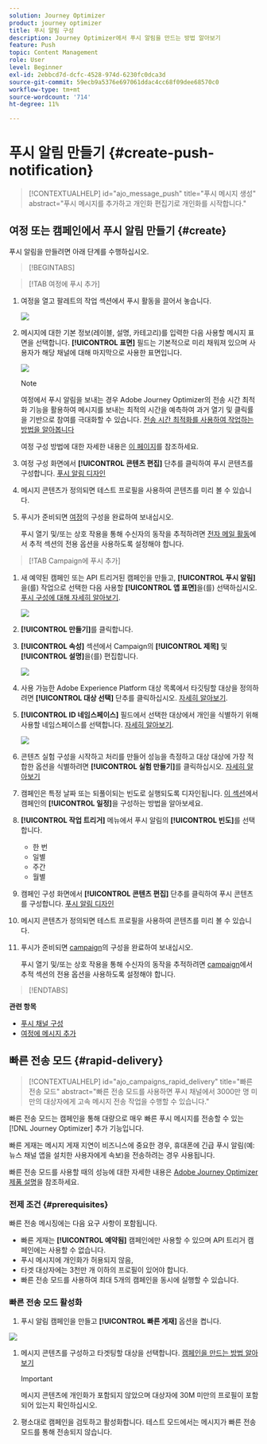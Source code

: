 ```yaml
---
solution: Journey Optimizer
product: journey optimizer
title: 푸시 알림 구성
description: Journey Optimizer에서 푸시 알림을 만드는 방법 알아보기
feature: Push
topic: Content Management
role: User
level: Beginner
exl-id: 2ebbcd7d-dcfc-4528-974d-6230fc0dca3d
source-git-commit: 59ecb9a5376e697061ddac4cc68f09dee68570c0
workflow-type: tm+mt
source-wordcount: '714'
ht-degree: 11%

---
```


# 푸시 알림 만들기 {#create-push-notification}

>[!CONTEXTUALHELP]
>id="ajo_message_push"
>title="푸시 메시지 생성"
>abstract="푸시 메시지를 추가하고 개인화 편집기로 개인화를 시작합니다."

## 여정 또는 캠페인에서 푸시 알림 만들기 {#create}

푸시 알림을 만들려면 아래 단계를 수행하십시오.

>[!BEGINTABS]

>[!TAB 여정에 푸시 추가]

1. 여정을 열고 팔레트의 작업 섹션에서 푸시 활동을 끌어서 놓습니다.

   ![](assets/push_create_1.png)

1. 메시지에 대한 기본 정보(레이블, 설명, 카테고리)를 입력한 다음 사용할 메시지 표면을 선택합니다. **[!UICONTROL 표면]** 필드는 기본적으로 미리 채워져 있으며 사용자가 해당 채널에 대해 마지막으로 사용한 표면입니다.

   ![](assets/push_create_2.png)

   >[!NOTE]
   >
   >여정에서 푸시 알림을 보내는 경우 Adobe Journey Optimizer의 전송 시간 최적화 기능을 활용하여 메시지를 보내는 최적의 시간을 예측하여 과거 열기 및 클릭률을 기반으로 참여를 극대화할 수 있습니다. [전송 시간 최적화를 사용하여 작업하는 방법을 알아봅니다](../building-journeys/journeys-message.md#send-time-optimization)

   여정 구성 방법에 대한 자세한 내용은 [이 페이지](../building-journeys/journey-gs.md)를 참조하세요.

1. 여정 구성 화면에서 **[!UICONTROL 콘텐츠 편집]** 단추를 클릭하여 푸시 콘텐츠를 구성합니다. [푸시 알림 디자인](design-push.md)

1. 메시지 콘텐츠가 정의되면 테스트 프로필을 사용하여 콘텐츠를 미리 볼 수 있습니다.

1. 푸시가 준비되면 [여정](../building-journeys/journey-gs.md)의 구성을 완료하여 보내십시오.

   푸시 열기 및/또는 상호 작용을 통해 수신자의 동작을 추적하려면 [전자 메일 활동](../building-journeys/journeys-message.md)에서 추적 섹션의 전용 옵션을 사용하도록 설정해야 합니다.

>[!TAB Campaign에 푸시 추가]

1. 새 예약된 캠페인 또는 API 트리거된 캠페인을 만들고, **[!UICONTROL 푸시 알림]**&#x200B;을(를) 작업으로 선택한 다음 사용할 **[!UICONTROL 앱 표면]**&#x200B;을(를) 선택하십시오. [푸시 구성에 대해 자세히 알아보기](push-configuration.md).

   ![](assets/push_create_3.png)

1. **[!UICONTROL 만들기]**&#x200B;를 클릭합니다.

1. **[!UICONTROL 속성]** 섹션에서 Campaign의 **[!UICONTROL 제목]** 및 **[!UICONTROL 설명]**&#x200B;을(를) 편집합니다.

   ![](assets/push_create_4.png)

1. 사용 가능한 Adobe Experience Platform 대상 목록에서 타깃팅할 대상을 정의하려면 **[!UICONTROL 대상 선택]** 단추를 클릭하십시오. [자세히 알아보기](../audience/about-audiences.md).

1. **[!UICONTROL ID 네임스페이스]** 필드에서 선택한 대상에서 개인을 식별하기 위해 사용할 네임스페이스를 선택합니다. [자세히 알아보기](../event/about-creating.md#select-the-namespace).

   ![](assets/push_create_5.png)

1. 콘텐츠 실험 구성을 시작하고 처리를 만들어 성능을 측정하고 대상 대상에 가장 적합한 옵션을 식별하려면 **[!UICONTROL 실험 만들기]**&#x200B;를 클릭하십시오. [자세히 알아보기](../content-management/content-experiment.md)

1. 캠페인은 특정 날짜 또는 되풀이되는 빈도로 실행되도록 디자인됩니다. [이 섹션](../campaigns/create-campaign.md#schedule)에서 캠페인의 **[!UICONTROL 일정]**&#x200B;을 구성하는 방법을 알아보세요.

1. **[!UICONTROL 작업 트리거]** 메뉴에서 푸시 알림의 **[!UICONTROL 빈도]**&#x200B;를 선택합니다.

   * 한 번
   * 일별
   * 주간
   * 월별

1. 캠페인 구성 화면에서 **[!UICONTROL 콘텐츠 편집]** 단추를 클릭하여 푸시 콘텐츠를 구성합니다. [푸시 알림 디자인](design-push.md)

1. 메시지 콘텐츠가 정의되면 테스트 프로필을 사용하여 콘텐츠를 미리 볼 수 있습니다.

1. 푸시가 준비되면 [campaign](../campaigns/create-campaign.md)의 구성을 완료하여 보내십시오.

   푸시 열기 및/또는 상호 작용을 통해 수신자의 동작을 추적하려면 [campaign](../campaigns/create-campaign.md)에서 추적 섹션의 전용 옵션을 사용하도록 설정해야 합니다.

>[!ENDTABS]

**관련 항목**

* [푸시 채널 구성](push-gs.md)
* [여정에 메시지 추가](../building-journeys/journeys-message.md)

## 빠른 전송 모드 {#rapid-delivery}

>[!CONTEXTUALHELP]
>id="ajo_campaigns_rapid_delivery"
>title="빠른 전송 모드"
>abstract="빠른 전송 모드를 사용하면 푸시 채널에서 3000만 명 미만의 대상자에게 고속 메시지 전송 작업을 수행할 수 있습니다."

빠른 전송 모드는 캠페인을 통해 대량으로 매우 빠른 푸시 메시지를 전송할 수 있는 [!DNL Journey Optimizer] 추가 기능입니다.

빠른 게재는 메시지 게재 지연이 비즈니스에 중요한 경우, 휴대폰에 긴급 푸시 알림(예: 뉴스 채널 앱을 설치한 사용자에게 속보)을 전송하려는 경우 사용됩니다.

빠른 전송 모드를 사용할 때의 성능에 대한 자세한 내용은 [Adobe Journey Optimizer 제품 설명](https://helpx.adobe.com/kr/legal/product-descriptions/adobe-journey-optimizer.html)을 참조하세요.

### 전제 조건 {#prerequisites}

빠른 전송 메시징에는 다음 요구 사항이 포함됩니다.

* 빠른 게재는 **[!UICONTROL 예약됨]** 캠페인에만 사용할 수 있으며 API 트리거 캠페인에는 사용할 수 없습니다.
* 푸시 메시지에 개인화가 허용되지 않음,
* 타겟 대상자에는 3천만 개 이하의 프로필이 있어야 합니다.
* 빠른 전송 모드를 사용하여 최대 5개의 캠페인을 동시에 실행할 수 있습니다.

### 빠른 전송 모드 활성화

1. 푸시 알림 캠페인을 만들고 **[!UICONTROL 빠른 게재]** 옵션을 켭니다.

![](assets/create-campaign-burst.png)

1. 메시지 콘텐츠를 구성하고 타겟팅할 대상을 선택합니다. [캠페인을 만드는 방법 알아보기](#create)

   >[!IMPORTANT]
   >
   >메시지 콘텐츠에 개인화가 포함되지 않았으며 대상자에 30M 미만의 프로필이 포함되어 있는지 확인하십시오.

1. 평소대로 캠페인을 검토하고 활성화합니다. 테스트 모드에서는 메시지가 빠른 전송 모드를 통해 전송되지 않습니다.